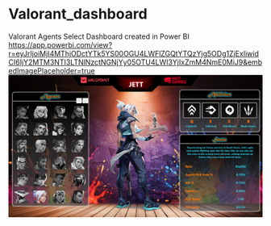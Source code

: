 # Valorant_dashboard
Valorant Agents Select Dashboard created in Power BI
https://app.powerbi.com/view?r=eyJrIjoiMjI4MThjODctYTk5YS00OGU4LWFlZGQtYTQzYjg5ODg1ZjExIiwidCI6IjY2MTM3NTI3LTNlNzctNGNjYy05OTU4LWI3YjIxZmM4NmE0MiJ9&embedImagePlaceholder=true
![Dashboard_Image.png](https://raw.githubusercontent.com/notar7/Valorant_dashboard/main/Dashboard_Image.png)
